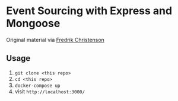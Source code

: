 # Event Sourcing with Express and Mongoose

Original material via [Fredrik Christenson](https://www.youtube.com/watch?v=gpU8K27o3E4)

## Usage
1. `git clone <this repo>`
2. `cd <this repo>`
3. `docker-compose up`
4. visit `http://localhost:3000/`
